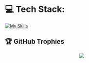 # 💻 Tech Stack:
[![My Skills](https://skillicons.dev/icons?i=javascript,typescript,python,linux,mongo,postgres,express,django,bash,git,;&perline=12)](https://skillicons.dev)

## 🏆 GitHub Trophies

<p align="center">
  <img src="https://github-profile-trophy.vercel.app/?username=habert-kungu&theme=tokyonight&no-frame=true&no-bg=true&margin-w=4" />
</p>
